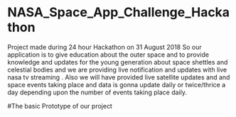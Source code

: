 # NASA_Space_App_Challenge_Hackathon
Project made during 24 hour Hackathon on 31 August 2018
So our application is to give education about the outer space and to provide knowledge and updates for the young generation
about space shettles and celestial bodies and we are providing live notification and updates with live nasa tv streaming .
Also we will have provided live satellite updates and and space events taking place and data is gonna update daily or 
twice/thrice a day depending upon the number of events taking place daily.

#The basic Prototype of our project
